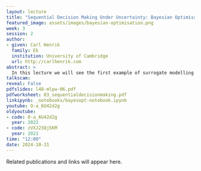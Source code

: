 ```yaml
---
layout: lecture
title: "Sequential Decision Making Under Uncertainty: Bayesian Optimisation"
featured_image: assets/images/bayesian-optimisation.png 
week: 3
session: 2
author:
- given: Carl Henrik
  family: Ek
  institution: University of Cambridge
  url: http://carlhenrik.com
abstract: >
  In this lecture we will see the first example of surrogate modelling. In specific we will extend the machine learning loop to also include the data aquisition. We will the formulate a sequential decision process where we aim to find the extremum of a explicitly unknown function. In specific we will introduce the concept of Bayesian optimisation which is the technique that underpins the exciting field called Auto-ML.
talkscam:
reveal: False
pdfslides: l48-mlpw-06.pdf
pdfworksheet: 03_sequentialdecisionmaking.pdf
linkipynb: _notebooks/bayesopt-notebook.ipynb
youtube: O-a_6U42d2g
oldyoutube:
- code: O-a_6U42d2g
  year: 2022
- code: zVXJ238j5KM
  year: 2021
time: "12:00"
date: 2024-10-31
---
```


Related publications and links will appear here.
